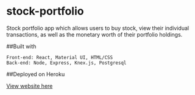 # stock-portfolio

Stock portfolio app which allows users to buy stock, view their individual transactions, as well as the monetary worth of their portfolio holdings.

##Built with 

```
Front-end: React, Material UI, HTML/CSS
Back-end: Node, Express, Knex.js, Postgresql
```
##Deployed on Heroku

[View website here](https://luna-stock-trader.herokuapp.com/)
